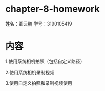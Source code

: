 # chapter-8-homework
 姓名：卿云鹏  学号：3190105419

# 内容
1.使用系统相机拍照（包括自定义路径）

2.使用系统相机录制视频

3.使用⾃定义拍照和录制视频使用


